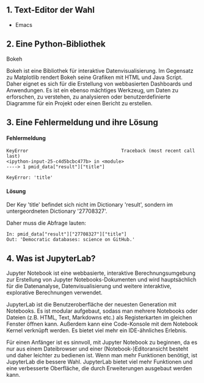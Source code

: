 ## 1. Text-Editor der Wahl

- Emacs

## 2. Eine Python-Bibliothek

Bokeh

Bokeh ist eine Bibliothek für interaktive Datenvisualisierung. Im Gegensatz zu Matplotlib rendert Bokeh seine Grafiken mit HTML und Java Script. Daher eignet es sich für die Erstellung von webbasierten Dashboards und Anwendungen. Es ist ein ebenso mächtiges Werkzeug, um Daten zu erforschen, zu verstehen, zu analysieren oder benutzerdefinierte Diagramme für ein Projekt oder einen Bericht zu erstellen.

## 3. Eine Fehlermeldung und ihre Lösung

#### Fehlermeldung


```
KeyError                                  Traceback (most recent call last)
<ipython-input-25-c4d5bcbc477b> in <module>
----> 1 pmid_data["result"]["title"]

KeyError: 'title'
```

#### Lösung

Der Key 'title' befindet sich nicht im Dictionary 'result', sondern im untergeordneten Dictionary '27708327'.

Daher muss die Abfrage lauten:

``` 
In: pmid_data["result"]["27708327"]["title"]
Out: 'Democratic databases: science on GitHub.'
```

## 4. Was ist JupyterLab?

Jupyter Notebook ist eine webbasierte, interaktive Berechnungsumgebung zur Erstellung von Jupyter Notebooks-Dokumenten und wird hauptsächlich für die Datenanalyse, Datenvisualisierung und weitere interaktive, explorative Berechnungen verwendet.

JupyterLab ist die Benutzeroberfläche der neuesten Generation mit Notebooks. Es ist modular aufgebaut, sodass man mehrere Notebooks oder Dateien (z.B. HTML, Text, Markdowns etc.) als Registerkarten im gleichen Fenster öffnen kann. Außerdem kann eine Code-Konsole mit dem Notebook Kernel verknüpft werden. Es bietet viel mehr ein IDE-ähnliches Erlebnis.

Für einen Anfänger ist es sinnvoll,  mit Jupyter Notebook zu beginnen, da es nur aus einem Dateibrowser und einer (Notebook-)Editoransicht besteht und daher leichter zu bedienen ist. Wenn man mehr Funktionen benötigt, ist JupyterLab die bessere Wahl. JupyterLab bietet viel mehr Funktionen und eine verbesserte Oberfläche, die durch Erweiterungen ausgebaut werden kann.

